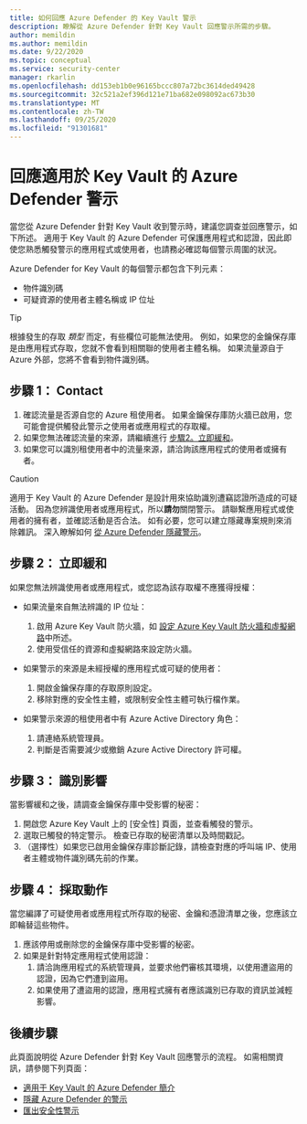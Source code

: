 ```yaml
---
title: 如何回應 Azure Defender 的 Key Vault 警示
description: 瞭解從 Azure Defender 針對 Key Vault 回應警示所需的步驟。
author: memildin
ms.author: memildin
ms.date: 9/22/2020
ms.topic: conceptual
ms.service: security-center
manager: rkarlin
ms.openlocfilehash: dd153eb1b0e96165bccc807a72bc3614ded49428
ms.sourcegitcommit: 32c521a2ef396d121e71ba682e098092ac673b30
ms.translationtype: MT
ms.contentlocale: zh-TW
ms.lasthandoff: 09/25/2020
ms.locfileid: "91301681"
---
```

# <a name="respond-to-azure-defender-for-key-vault-alerts"></a>回應適用於 Key Vault 的 Azure Defender 警示
當您從 Azure Defender 針對 Key Vault 收到警示時，建議您調查並回應警示，如下所述。 適用于 Key Vault 的 Azure Defender 可保護應用程式和認證，因此即使您熟悉觸發警示的應用程式或使用者，也請務必確認每個警示周圍的狀況。  

Azure Defender for Key Vault 的每個警示都包含下列元素：

- 物件識別碼
- 可疑資源的使用者主體名稱或 IP 位址

> [!TIP]
> 根據發生的存取 *類型* 而定，有些欄位可能無法使用。 例如，如果您的金鑰保存庫是由應用程式存取，您就不會看到相關聯的使用者主體名稱。 如果流量源自于 Azure 外部，您將不會看到物件識別碼。

## <a name="step-1-contact"></a>步驟 1： Contact

1. 確認流量是否源自您的 Azure 租使用者。 如果金鑰保存庫防火牆已啟用，您可能會提供觸發此警示之使用者或應用程式的存取權。
1. 如果您無法確認流量的來源，請繼續進行 [步驟2。立即緩和](#step-2-immediate-mitigation)。
1. 如果您可以識別租使用者中的流量來源，請洽詢該應用程式的使用者或擁有者。 

> [!CAUTION]
> 適用于 Key Vault 的 Azure Defender 是設計用來協助識別遭竊認證所造成的可疑活動。 因為您辨識使用者或應用程式，所以**請勿**關閉警示。 請聯繫應用程式或使用者的擁有者，並確認活動是否合法。 如有必要，您可以建立隱藏專案規則來消除雜訊。 深入瞭解如何 [從 Azure Defender 隱藏警示](alerts-suppression-rules.md)。


## <a name="step-2-immediate-mitigation"></a>步驟 2： 立即緩和 
如果您無法辨識使用者或應用程式，或您認為該存取權不應獲得授權：

- 如果流量來自無法辨識的 IP 位址：
    1. 啟用 Azure Key Vault 防火牆，如 [設定 Azure Key Vault 防火牆和虛擬網路](../key-vault/general/network-security.md)中所述。
    1. 使用受信任的資源和虛擬網路來設定防火牆。

- 如果警示的來源是未經授權的應用程式或可疑的使用者：
    1. 開啟金鑰保存庫的存取原則設定。
    1. 移除對應的安全性主體，或限制安全性主體可執行檔作業。  

- 如果警示來源的租使用者中有 Azure Active Directory 角色：
    1. 請連絡系統管理員。
    1. 判斷是否需要減少或撤銷 Azure Active Directory 許可權。

## <a name="step-3-identify-impact"></a>步驟 3： 識別影響 
當影響緩和之後，請調查金鑰保存庫中受影響的秘密：
1. 開啟您 Azure Key Vault 上的 [安全性] 頁面，並查看觸發的警示。
1. 選取已觸發的特定警示。
    檢查已存取的秘密清單以及時間戳記。
1. （選擇性）如果您已啟用金鑰保存庫診斷記錄，請檢查對應的呼叫端 IP、使用者主體或物件識別碼先前的作業。  

## <a name="step-4-take-action"></a>步驟 4： 採取動作 
當您編譯了可疑使用者或應用程式所存取的秘密、金鑰和憑證清單之後，您應該立即輪替這些物件。

1. 應該停用或刪除您的金鑰保存庫中受影響的秘密。
1. 如果是針對特定應用程式使用認證：
    1. 請洽詢應用程式的系統管理員，並要求他們審核其環境，以使用遭盜用的認證，因為它們遭到盜用。
    1. 如果使用了遭盜用的認證，應用程式擁有者應該識別已存取的資訊並減輕影響。


## <a name="next-steps"></a>後續步驟

此頁面說明從 Azure Defender 針對 Key Vault 回應警示的流程。 如需相關資訊，請參閱下列頁面：

- [適用于 Key Vault 的 Azure Defender 簡介](defender-for-key-vault-introduction.md)
- [隱藏 Azure Defender 的警示](alerts-suppression-rules.md)
- [匯出安全性警示](continuous-export.md)